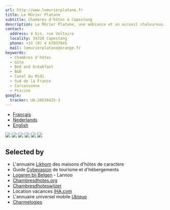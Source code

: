 ```yaml
---
url: http://www.lemurierplatane.fr
title: Le Mûrier Platane
subtitle: Chambres d'hôtes à Capestang
description: Le Mûrier Platane, une ambiance et un accueil chaleureux. Quatre chambres spacieuses tout confort.
contact:
  address: 4 bis, rue Voltaire
  locality: 34310 Capestang
  phone: +33 (0) 4 67937845
  mail: lemurierplatane@orange.fr
keywords:
  - Chambres d'hôtes
  - Gîte
  - Bed and breakfast
  - B&B
  - Canal du Midi
  - Sud de la France
  - Carcassonne
  - Piscine
google:
  tracker: UA-26636425-1
---
```

* [Français](/fr)
* [Nederlands](/nl)
* [English](/en)

<div id="gallery">
  <img src="/images/index-canal.jpg"/>
  <img src="/images/index-piscine.jpg"/>
  <img src="/images/index-chateau.jpg"/>
  <img src="/images/chambre-bleue.jpg"/>
  <img src="/images/accueil.jpg"/>
  <img src="/images/chambre-rose.jpg"/>
</div>

## Selected by

* L'annuaire [Likhom](http://www.likhom.com/) des maisons d'hôtes de caractère
* Guide [Cybevasion](http://www.cybevasion.fr/) de tourisme et d'hébergements
* [Logeren bij Belgen](http://www.bestchambresdhotes.com/) - Lannoo
* [Chambresdhotes.org](http://www.chambresdhotes.org/)
* [Chambresdhoteswijzer](http://www.chambresdhoteswijzer.nl/)
* Location vacances  [IHA.com](http://www.iha.fr/)
* L'annuaire universel mobile [Ubiquo](http://www.ubiquo.info/lemurier)
* [Charmelogies](http://www.charmelogies.com/)

